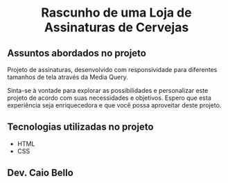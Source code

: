 <h1 align="center">Rascunho de uma Loja de Assinaturas de Cervejas</h1>



## Assuntos abordados no projeto

Projeto de assinaturas, desenvolvido com responsividade para diferentes tamanhos de tela através da Media Query.

Sinta-se à vontade para explorar as possibilidades e personalizar este projeto de acordo com suas necessidades e objetivos. Espero que esta experiência seja enriquecedora e que você possa aproveitar deste projeto.

## Tecnologias utilizadas no projeto
* HTML
* CSS

## Dev. Caio Bello 